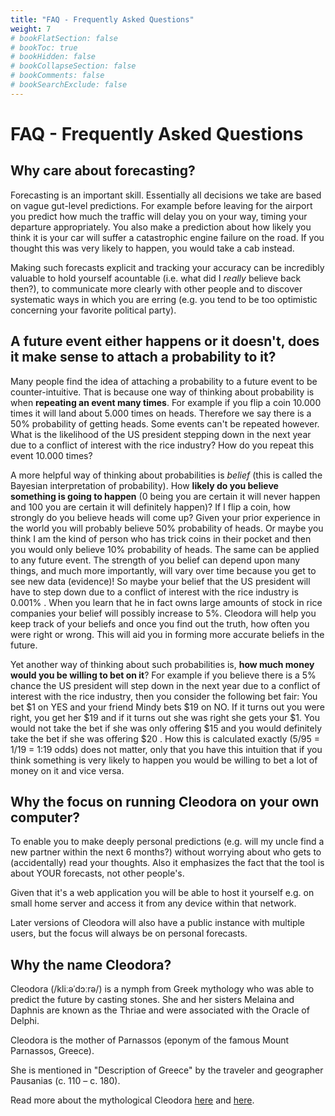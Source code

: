 ```yaml
---
title: "FAQ - Frequently Asked Questions"
weight: 7
# bookFlatSection: false
# bookToc: true
# bookHidden: false
# bookCollapseSection: false
# bookComments: false
# bookSearchExclude: false
---
```


# FAQ - Frequently Asked Questions

## Why care about forecasting?

Forecasting is an important skill. Essentially all decisions we take are based
on vague gut-level predictions. For example before leaving for the airport you
predict how much the traffic will delay you on your way, timing your departure
appropriately. You also make a prediction about how likely you think it is your
car will suffer a catastrophic engine failure on the road. If you thought this
was very likely to happen, you would take a cab instead.

Making such forecasts explicit and tracking your accuracy can be incredibly
valuable to hold yourself acountable (i.e. what did I _really_ believe back
then?), to communicate more clearly with other people and to discover
systematic ways in which you are erring (e.g. you tend to be too optimistic
concerning your favorite political party).


## A future event either happens or it doesn't, does it make sense to attach a probability to it?

Many people find the idea of attaching a probability to a future event to be
counter-intuitive. That is because one way of thinking about probability is
when **repeating an event many times**. For example if you flip a coin 10.000 times
it will land about 5.000 times on heads. Therefore we say there is a 50%
probability of getting heads. Some events can't be repeated however. What is
the likelihood of the US president stepping down in the next year due to a
conflict of interest with the rice industry? How do you repeat this event
10.000 times?

A more helpful way of thinking about probabilities is _belief_ (this is called
the Bayesian interpretation of probability). How **likely do you believe
something is going to happen** (0 being you are certain it will never happen
and 100 you are certain it will definitely happen)? If I flip a coin, how
strongly do you believe heads will come up? Given your prior experience in the
world you will probably believe 50% probability of heads. Or maybe you think I
am the kind of person who has trick coins in their pocket and then you would
only believe 10% probability of heads. The same can be applied to any future
event.  The strength of you belief can depend upon many things, and much more
importantly, will vary over time because you get to see new data (evidence)! So
maybe your belief that the US president will have to step down due to a
conflict of interest with the rice industry is 0.001% . When you learn that he
in fact owns large amounts of stock in rice companies your belief will possibly
increase to 5%. Cleodora will help you keep track of your beliefs and once you
find out the truth, how often you were right or wrong. This will aid you in
forming more accurate beliefs in the future.

Yet another way of thinking about such probabilities is, **how much money would
you be willing to bet on it**? For example if you believe there is a 5% chance
the US president will step down in the next year due to a conflict of interest
with the rice industry, then you consider the following bet fair: You bet $1 on
YES and your friend Mindy bets $19 on NO. If it turns out you were right, you
get her $19 and if it turns out she was right she gets your $1. You would not
take the bet if she was only offering $15 and you would definitely take the bet
if she was offering $20 . How this is calculated exactly (5/95 = 1/19 = 1:19
odds) does not matter, only that you have this intuition that if you think
something is very likely to happen you would be willing to bet a lot of money
on it and vice versa.


## Why the focus on running Cleodora on your own computer?

To enable you to make deeply personal predictions (e.g. will my uncle find a
new partner within the next 6 months?) without worrying about who gets to
(accidentally) read your thoughts. Also it emphasizes the fact that the tool is
about YOUR forecasts, not other people's.

Given that it's a web application you will be able to host it yourself e.g. on
small home server and access it from any device within that network.

Later versions of Cleodora will also have a public instance with multiple
users, but the focus will always be on personal forecasts.


## Why the name Cleodora?

Cleodora (/kliːəˈdɔːrə/) is a nymph from Greek mythology who was able to
predict the future by casting stones. She and her sisters Melaina and Daphnis
are known as the Thriae and were associated with the Oracle of Delphi.

Cleodora is the mother of Parnassos (eponym of the famous Mount Parnassos,
Greece).

She is mentioned in "Description of Greece" by the traveler and geographer
Pausanias (c. 110 – c. 180).

Read more about the mythological Cleodora
[here](https://www.perseus.tufts.edu/hopper/text?doc=Perseus%3Atext%3A1999.01.0160%3Abook%3D10%3Achapter%3D6)
and [here](https://en.wikipedia.org/wiki/Cleodora_(nymph)).
